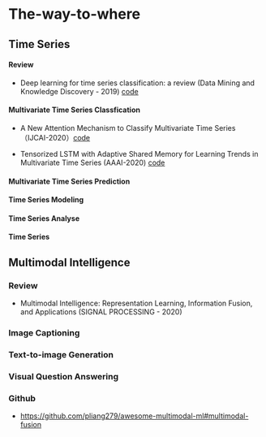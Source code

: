 # The-way-to-where

## Time Series 
#### Review

- Deep learning for time series classification: a review (Data Mining and Knowledge Discovery - 2019) [code](https://github.com/hfawaz/dl-4-tsc)

#### Multivariate Time Series Classfication

- A New Attention Mechanism to Classify Multivariate Time Series （IJCAI-2020）[code](https://github.com/huipingcao/nmsu_yhao_ijcai2020)

- Tensorized LSTM with Adaptive Shared Memory for Learning Trends in Multivariate Time Series (AAAI-2020) [code](https://github.com/DerronXu/DeepTrends/tree/master)

#### Multivariate Time Series Prediction

#### Time Series Modeling

#### Time Series Analyse

#### Time Series 

## Multimodal Intelligence
### Review

- Multimodal Intelligence: Representation Learning, Information Fusion, and Applications (SIGNAL PROCESSING - 2020)

### Image Captioning

### Text-to-image Generation

### Visual Question Answering

### Github
- https://github.com/pliang279/awesome-multimodal-ml#multimodal-fusion
